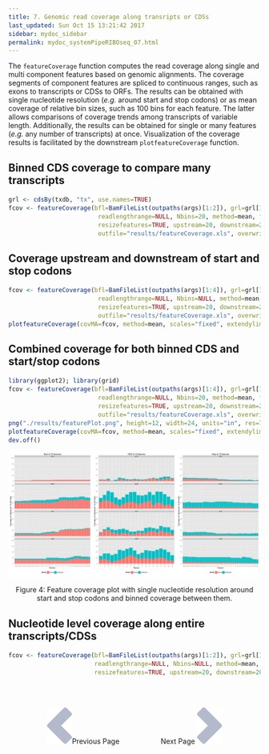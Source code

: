```yaml
---
title: 7. Genomic read coverage along transripts or CDSs
last_updated: Sun Oct 15 13:21:42 2017
sidebar: mydoc_sidebar
permalink: mydoc_systemPipeRIBOseq_07.html
---
```

The `featureCoverage` function computes the read coverage along
single and multi component features based on genomic alignments. The coverage
segments of component features are spliced to continuous ranges, such as exons
to transcripts or CDSs to ORFs. The results can be obtained with single
nucleotide resolution (_e.g._ around start and stop codons) or as mean coverage
of relative bin sizes, such as 100 bins for each feature. The latter allows
comparisons of coverage trends among transcripts of variable length. Additionally, 
the results can be obtained for single or many features (_e.g._ any number of
transcripts) at once. Visualization of the coverage results is facilitated by
the downstream `plotfeatureCoverage` function. 

## Binned CDS coverage to compare many transcripts


```r
grl <- cdsBy(txdb, "tx", use.names=TRUE)
fcov <- featureCoverage(bfl=BamFileList(outpaths(args)[1:2]), grl=grl[1:4], resizereads=NULL, 
                         readlengthrange=NULL, Nbins=20, method=mean, fixedmatrix=FALSE, 
                         resizefeatures=TRUE, upstream=20, downstream=20,
                         outfile="results/featureCoverage.xls", overwrite=TRUE)
```

## Coverage upstream and downstream of start and stop codons


```r
fcov <- featureCoverage(bfl=BamFileList(outpaths(args)[1:4]), grl=grl[1:12], resizereads=NULL, 
                         readlengthrange=NULL, Nbins=NULL, method=mean, fixedmatrix=TRUE, 
                         resizefeatures=TRUE, upstream=20, downstream=20, 
                         outfile="results/featureCoverage.xls", overwrite=TRUE)
plotfeatureCoverage(covMA=fcov, method=mean, scales="fixed", extendylim=2, scale_count_val=10^6)
```

## Combined coverage for both binned CDS and start/stop codons


```r
library(ggplot2); library(grid)
fcov <- featureCoverage(bfl=BamFileList(outpaths(args)[1:4]), grl=grl[1:4], resizereads=NULL, 
                         readlengthrange=NULL, Nbins=20, method=mean, fixedmatrix=TRUE, 
                         resizefeatures=TRUE, upstream=20, downstream=20,
                         outfile="results/featureCoverage.xls", overwrite=TRUE)
png("./results/featurePlot.png", height=12, width=24, units="in", res=72)
plotfeatureCoverage(covMA=fcov, method=mean, scales="fixed", extendylim=2, scale_count_val=10^6)
dev.off()
```

![](./pages/mydoc/systemPipeRIBOseq_files/featurePlot.png)
<div align="center">Figure 4: Feature coverage plot with single nucleotide resolution around start and stop codons and binned coverage between them.</div>


## Nucleotide level coverage along entire transcripts/CDSs


```r
fcov <- featureCoverage(bfl=BamFileList(outpaths(args)[1:2]), grl=grl[1], resizereads=NULL, 
                        readlengthrange=NULL, Nbins=NULL, method=mean, fixedmatrix=FALSE, 
                        resizefeatures=TRUE, upstream=20, downstream=20, outfile=NULL)
```

<br><br><center><a href="mydoc_systemPipeRIBOseq_06.html"><img src="images/left_arrow.png" alt="Previous page."></a>Previous Page &nbsp; &nbsp; &nbsp; &nbsp; &nbsp; &nbsp; &nbsp; &nbsp; &nbsp; &nbsp; Next Page
<a href="mydoc_systemPipeRIBOseq_08.html"><img src="images/right_arrow.png" alt="Next page."></a></center>
